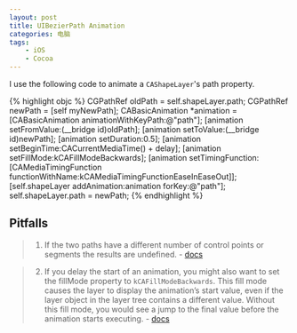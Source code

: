 ```yaml
---
layout: post
title: UIBezierPath Animation
categories: 电脑
tags:
    - iOS
    - Cocoa
---
```

I use the following code to animate a `CAShapeLayer`'s path property.

{% highlight objc %}
CGPathRef oldPath = self.shapeLayer.path;
CGPathRef newPath = [self myNewPath];
CABasicAnimation *animation = [CABasicAnimation animationWithKeyPath:@"path"];
[animation setFromValue:(__bridge id)oldPath];
[animation setToValue:(__bridge id)newPath];
[animation setDuration:0.5];
[animation setBeginTime:CACurrentMediaTime() + delay];
[animation setFillMode:kCAFillModeBackwards];
[animation setTimingFunction:[CAMediaTimingFunction functionWithName:kCAMediaTimingFunctionEaseInEaseOut]];
[self.shapeLayer addAnimation:animation forKey:@"path"];
self.shapeLayer.path = newPath;
{% endhighlight %}

## Pitfalls
>1. If the two paths have a different number of control points or segments the results are undefined. - [docs](https://developer.apple.com/library/mac/documentation/GraphicsImaging/Reference/CAShapeLayer_class/Reference/Reference.html#//apple_ref/doc/uid/TP40008314-CH1-SW20)

>2. If you delay the start of an animation, you might also want to set the fillMode property to `kCAFillModeBackwards`. This fill mode causes the layer to display the animation’s start value, even if the layer object in the layer tree contains a different value. Without this fill mode, you would see a jump to the final value before the animation starts executing. - [docs](https://developer.apple.com/library/ios/documentation/Cocoa/Conceptual/CoreAnimation_guide/AdvancedAnimationTricks/AdvancedAnimationTricks.html#//apple_ref/doc/uid/TP40004514-CH8-SW2)

